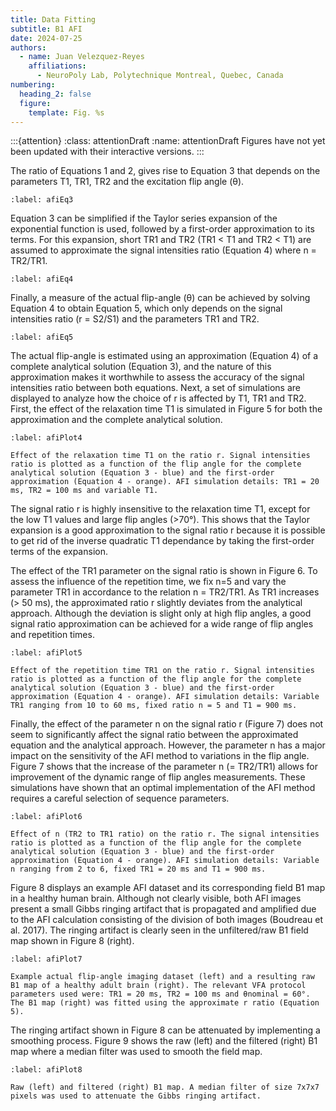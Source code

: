 ```yaml
---
title: Data Fitting
subtitle: B1 AFI
date: 2024-07-25
authors:
  - name: Juan Velezquez-Reyes
    affiliations:
      - NeuroPoly Lab, Polytechnique Montreal, Quebec, Canada
numbering:
  heading_2: false
  figure:
    template: Fig. %s
---
```


:::{attention}
:class: attentionDraft
:name: attentionDraft
Figures have not yet been updated with their interactive versions.
:::

The ratio of Equations 1 and 2, gives rise to Equation 3 that depends on the parameters T1, TR1, TR2 and the excitation flip angle (θ).

```{figure} img/equation3.png
:label: afiEq3
```

Equation 3 can be simplified if the Taylor series expansion of the exponential function is used, followed by a first-order approximation to its terms. For this expansion, short TR1 and TR2 (TR1 < T1 and TR2 < T1) are assumed to approximate the signal intensities ratio (Equation 4) where n = TR2/TR1.

```{figure} img/equation4.png
:label: afiEq4
```

Finally, a measure of the actual flip-angle (θ) can be achieved by solving Equation 4 to obtain Equation 5, which only depends on the signal intensities ratio (r = S2/S1) and the parameters TR1 and TR2.

```{figure} img/equation5.png
:label: afiEq5
```
The actual flip-angle is estimated using an approximation (Equation 4) of a complete analytical solution (Equation 3), and the nature of this approximation makes it worthwhile to assess the accuracy of the signal intensities ratio between both equations. Next, a set of simulations are displayed to analyze how the choice of r is affected by T1, TR1 and TR2. First, the effect of the relaxation time T1 is simulated in Figure 5 for both the approximation and the complete analytical solution.

```{figure} img/plot4.png
:label: afiPlot4

Effect of the relaxation time T1 on the ratio r. Signal intensities ratio is plotted as a function of the flip angle for the complete analytical solution (Equation 3 - blue) and the first-order approximation (Equation 4 - orange). AFI simulation details: TR1 = 20 ms, TR2 = 100 ms and variable T1.
```

The signal ratio r is highly insensitive to the relaxation time T1, except for the low T1 values and large flip angles (>70°). This shows that the Taylor expansion is a good approximation to the signal ratio r because it is possible to get rid of the inverse quadratic T1 dependance by taking the first-order terms of the expansion.

The effect of the TR1 parameter on the signal ratio is shown in Figure 6. To assess the influence of the repetition time, we fix n=5 and vary the parameter TR1 in accordance to the relation n = TR2/TR1. As TR1 increases (> 50 ms), the approximated ratio r slightly deviates from the analytical approach. Although the deviation is slight only at high flip angles, a good signal ratio approximation can be achieved for a wide range of flip angles and repetition times.

```{figure} img/plot5.png
:label: afiPlot5

Effect of the repetition time TR1 on the ratio r. Signal intensities ratio is plotted as a function of the flip angle for the complete analytical solution (Equation 3 - blue) and the first-order approximation (Equation 4 - orange). AFI simulation details: Variable TR1 ranging from 10 to 60 ms, fixed ratio n = 5 and T1 = 900 ms.
```

Finally, the effect of the parameter n on the signal ratio r (Figure 7) does not seem to significantly affect the signal ratio between the approximated equation and the analytical approach. However, the parameter n has a major impact on the sensitivity of the AFI method to variations in the flip angle. Figure 7 shows that the increase of the parameter n (= TR2/TR1) allows for improvement of the dynamic range of flip angles measurements. These simulations have shown that an optimal implementation of the AFI method requires a careful selection of sequence parameters.

```{figure} img/plot6.png
:label: afiPlot6

Effect of n (TR2 to TR1 ratio) on the ratio r. The signal intensities ratio is plotted as a function of the flip angle for the complete analytical solution (Equation 3 - blue) and the first-order approximation (Equation 4 - orange). AFI simulation details: Variable n ranging from 2 to 6, fixed TR1 = 20 ms and T1 = 900 ms.
```

Figure 8 displays an example AFI dataset and its corresponding field B1 map in a healthy human brain. Although not clearly visible, both AFI images present a small Gibbs ringing artifact that is propagated and amplified due to the AFI calculation consisting of the division of both images (Boudreau et al. 2017). The ringing artifact is clearly seen in the unfiltered/raw B1 field map shown in Figure 8 (right).

```{figure} img/plot7.png
:label: afiPlot7

Example actual flip-angle imaging dataset (left) and a resulting raw B1 map of a healthy adult brain (right). The relevant VFA protocol parameters used were: TR1 = 20 ms, TR2 = 100 ms and θnominal = 60°. The B1 map (right) was fitted using the approximate r ratio (Equation 5).
```

The ringing artifact shown in Figure 8 can be attenuated by implementing a smoothing process. Figure 9 shows the raw (left) and the filtered (right) B1 map where a median filter was used to smooth the field map.

```{figure} img/plot8.png
:label: afiPlot8

Raw (left) and filtered (right) B1 map. A median filter of size 7x7x7 pixels was used to attenuate the Gibbs ringing artifact.
```


